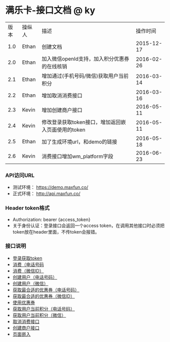 # 满乐卡-接口文档 @ ky 
<html>
  <table>
    <tr>
      <td>版本</td>
      <td>操纵人</td>
      <td>描述</td>
      <td>操作时间</td>
    </tr>
    <tr>
      <td>1.0</td>
      <td>Ethan</td>
      <td>创建文档</td>
      <td>2015-12-17</td>
    </tr>
    <tr>
      <td>2.0</td>
      <td>Ethan</td>
      <td>加入微信openId支持，加入积分优惠券的在线核销</td>
      <td>2016-02-26</td>
    </tr>
    <tr>
      <td>2.1</td>
      <td>Ethan</td>
      <td>增加通过(手机号码/微信)获取用户当前积分</td>
      <td>2016-03-14</td>
    </tr>
    <tr>
      <td>2.2</td>
      <td>Ethan</td>
      <td>增加取消消费接口</td>
      <td>2016-03-16</td>
    </tr>
    <tr>
      <td>2.3</td>
      <td>Kevin</td>
      <td>增加创建商户接口</td>
      <td>2016-05-11</td>
    </tr>
    <tr>
      <td>2.4</td>
      <td>Kevin</td>
      <td>修改登录获取token接口，增加返回嵌入页面使用的token</td>
      <td>2016-05-11</td>
    </tr>
    <tr>
      <td>2.5</td>
      <td>Ethan</td>
      <td>加了生成环境url，和demo的链接</td>
      <td>2016-05-18</td>
    </tr>
    <tr>
      <td>2.6</td>
      <td>Kevin</td>
      <td>消费接口增加wm_platform字段</td>
      <td>2016-06-23</td>
    </tr>
  </table>
</html>

### API访问URL
   
  * 测试环境： https://demo.maxfun.co/
  * 正式环境： http://api.maxfun.co/

###  Header token格式
  * Authorization: bearer {access_token}
  * 关于身份认证：登录接口会返回一个access token，在调用其他接口时必须把token放在header里面，不传token会报错。
  
### 接口说明
  * [登录获取token](https://github.com/maxfunapi/ky/blob/master/oauth.md)
  * [消费（电话号码](https://github.com/maxfunapi/ky/blob/master/get_access_token.md)
  * [消费（微信ID）](https://github.com/maxfunapi/ky/blob/master/syn_transaction.md)
  * [创建用户（电话号码）](https://github.com/maxfunapi/ky/blob/master/import_history.md)
  * [创建用户（微信）](https://github.com/maxfunapi/ky/blob/master/page_embed.md)
  * [获取最合适的优惠券（电话号码）](https://github.com/maxfunapi/ky/blob/master/calculate_data.md)
  * [获取最合适的优惠券（微信ID）](https://github.com/maxfunapi/ky/blob/master/calculate_data.md)
  * [使用优惠券](https://github.com/maxfunapi/ky/blob/master/calculate_data.md)
  * [获取用户当前积分（电话号码）](https://github.com/maxfunapi/ky/blob/master/calculate_data.md)
  * [获取用户当前积分（微信）](https://github.com/maxfunapi/ky/blob/master/calculate_data.md)
  * [取消消费接口](https://github.com/maxfunapi/ky/blob/master/calculate_data.md)
  * [创建商户接口](https://github.com/maxfunapi/ky/blob/master/calculate_data.md)
  * [页面嵌入](https://github.com/maxfunapi/ky/blob/master/calculate_data.md)


